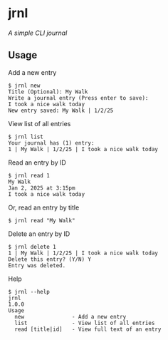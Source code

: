
# jrnl

_A simple CLI journal_

## Usage

Add a new entry

```shell
$ jrnl new
Title (Optional): My Walk
Write a journal entry (Press enter to save):
I took a nice walk today
New entry saved: My Walk | 1/2/25
```

View list of all entries

```shell
$ jrnl list
Your journal has (1) entry: 
1 | My Walk | 1/2/25 | I took a nice walk today
```

Read an entry by ID

```shell
$ jrnl read 1
My Walk
Jan 2, 2025 at 3:15pm 
I took a nice walk today
```

Or, read an entry by title

```shell
$ jrnl read "My Walk"
```

Delete an entry by ID

```shell
$ jrnl delete 1
1 | My Walk | 1/2/25 | I took a nice walk today
Delete this entry? (Y/N) Y
Entry was deleted.
```

Help

```shell
$ jrnl --help
jrnl
1.0.0
Usage
  new               - Add a new entry
  list              - View list of all entries
  read [title|id]   - View full text of an entry 
```
